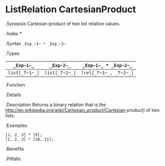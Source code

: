 # ListRelation CartesianProduct

.Synopsis
Cartesian product of two list relation values.

.Index
*

.Syntax
`_Exp_~1~ * _Exp_~2~`

.Types


|`_Exp~1~_`      | `_Exp~2~_`     | `_Exp~1~_ * _Exp~2~_`   |
| --- | --- | --- |
| `list[_T~1~_]` | `list[_T~2~_]` | `lrel[_T~1~_, _T~2~_]`  |


.Function

.Details

.Description
Returns a binary relation that is the http://en.wikipedia.org/wiki/Cartesian_product[Cartesian product] of two lists.

.Examples
```rascal-shell
[1, 2, 3] * [9];
[1, 2, 3] * [10, 11];
```

.Benefits

.Pitfalls


